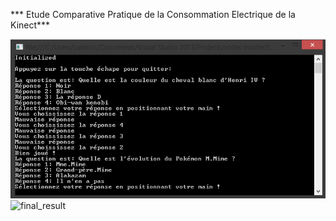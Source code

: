 *** Etude Comparative Pratique de la Consommation Electrique de la Kinect***

![final_result](https://github.com/esaip-dotnet/quiz/blob/master/quizzLeapProject/img/final_result.png "Interface finale via terminal")
![final_result](https://github.com/esaip-dotnet/quiz/blob/master/Consommation%20Kinect/ConsoActiveSansActio.png "Interface finale via terminal")
